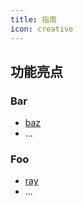 ```yaml
---
title: 指南
icon: creative
---
```


## 功能亮点

### Bar

- [baz](bar/baz.md)
- ...

### Foo

- [ray](foo/ray.md)
- ...
